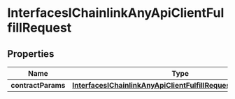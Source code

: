 

# InterfacesIChainlinkAnyApiClientFulfillRequest


## Properties

| Name | Type | Description | Notes |
|------------ | ------------- | ------------- | -------------|
|**contractParams** | [**InterfacesIChainlinkAnyApiClientFulfillRequestContractParams**](InterfacesIChainlinkAnyApiClientFulfillRequestContractParams.md) |  |  |



